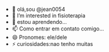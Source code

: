 - 👋 olá,sou @jean0054
- 👀 I’m interested in fisioterapia
- 🌱 estou aprendendo...
- 📫 Como entrar em contato comigo...
- 😄 Pronomes: ele/dele
- ⚡ curiosidades:nao tenho muitas
<!---
jean0054/jean0054 is a ✨ special ✨ repository because its `README.md` (this file) appears on your GitHub profile.
You can click the Preview link to take a look at your changes.
--->
